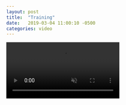 ```yaml
---
layout: post
title:  "Training"
date:   2019-03-04 11:00:10 -0500
categories: video
---
```


<video muted autoplay controls>
    <source src="{{ site.url }}/videos/vue_video_cache_filtered_spliced.mp4" type="video/mp4">
</video>
